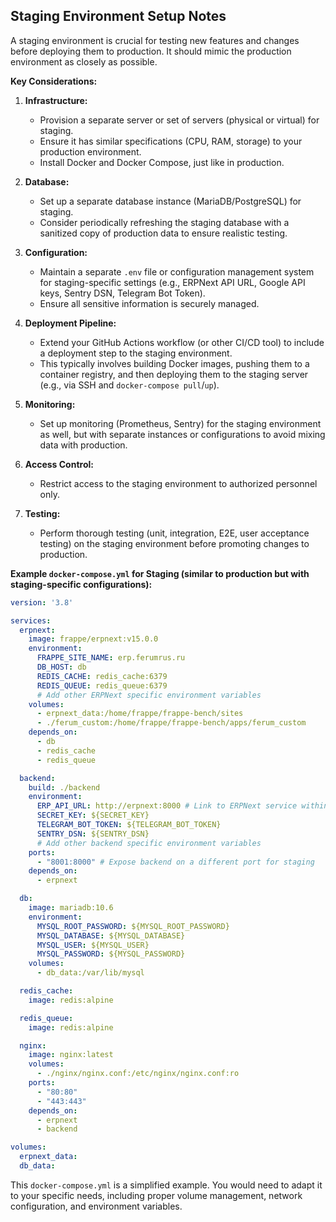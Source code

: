 ## Staging Environment Setup Notes

A staging environment is crucial for testing new features and changes before deploying them to production. It should mimic the production environment as closely as possible.

**Key Considerations:**

1.  **Infrastructure:**
    *   Provision a separate server or set of servers (physical or virtual) for staging.
    *   Ensure it has similar specifications (CPU, RAM, storage) to your production environment.
    *   Install Docker and Docker Compose, just like in production.

2.  **Database:**
    *   Set up a separate database instance (MariaDB/PostgreSQL) for staging.
    *   Consider periodically refreshing the staging database with a sanitized copy of production data to ensure realistic testing.

3.  **Configuration:**
    *   Maintain a separate `.env` file or configuration management system for staging-specific settings (e.g., ERPNext API URL, Google API keys, Sentry DSN, Telegram Bot Token).
    *   Ensure all sensitive information is securely managed.

4.  **Deployment Pipeline:**
    *   Extend your GitHub Actions workflow (or other CI/CD tool) to include a deployment step to the staging environment.
    *   This typically involves building Docker images, pushing them to a container registry, and then deploying them to the staging server (e.g., via SSH and `docker-compose pull`/`up`).

5.  **Monitoring:**
    *   Set up monitoring (Prometheus, Sentry) for the staging environment as well, but with separate instances or configurations to avoid mixing data with production.

6.  **Access Control:**
    *   Restrict access to the staging environment to authorized personnel only.

7.  **Testing:**
    *   Perform thorough testing (unit, integration, E2E, user acceptance testing) on the staging environment before promoting changes to production.

**Example `docker-compose.yml` for Staging (similar to production but with staging-specific configurations):**

```yaml
version: '3.8'

services:
  erpnext:
    image: frappe/erpnext:v15.0.0
    environment:
      FRAPPE_SITE_NAME: erp.ferumrus.ru
      DB_HOST: db
      REDIS_CACHE: redis_cache:6379
      REDIS_QUEUE: redis_queue:6379
      # Add other ERPNext specific environment variables
    volumes:
      - erpnext_data:/home/frappe/frappe-bench/sites
      - ./ferum_custom:/home/frappe/frappe-bench/apps/ferum_custom
    depends_on:
      - db
      - redis_cache
      - redis_queue

  backend:
    build: ./backend
    environment:
      ERP_API_URL: http://erpnext:8000 # Link to ERPNext service within Docker network
      SECRET_KEY: ${SECRET_KEY}
      TELEGRAM_BOT_TOKEN: ${TELEGRAM_BOT_TOKEN}
      SENTRY_DSN: ${SENTRY_DSN}
      # Add other backend specific environment variables
    ports:
      - "8001:8000" # Expose backend on a different port for staging
    depends_on:
      - erpnext

  db:
    image: mariadb:10.6
    environment:
      MYSQL_ROOT_PASSWORD: ${MYSQL_ROOT_PASSWORD}
      MYSQL_DATABASE: ${MYSQL_DATABASE}
      MYSQL_USER: ${MYSQL_USER}
      MYSQL_PASSWORD: ${MYSQL_PASSWORD}
    volumes:
      - db_data:/var/lib/mysql

  redis_cache:
    image: redis:alpine

  redis_queue:
    image: redis:alpine

  nginx:
    image: nginx:latest
    volumes:
      - ./nginx/nginx.conf:/etc/nginx/nginx.conf:ro
    ports:
      - "80:80"
      - "443:443"
    depends_on:
      - erpnext
      - backend

volumes:
  erpnext_data:
  db_data:
```

This `docker-compose.yml` is a simplified example. You would need to adapt it to your specific needs, including proper volume management, network configuration, and environment variables.